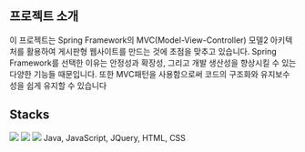 ## **프로젝트 소개**


이 프로젝트는 Spring Framework의 MVC(Model-View-Controller) 모델2 아키텍처를 활용하여 게시판형 웹사이트를 만드는 것에 초점을 맞추고 있습니다. Spring Framework를 선택한 이유는 안정성과 확장성, 그리고 개발 생산성을 향상시킬 수 있는 다양한 기능들 때문입니다. 또한 MVC패턴을 사용함으로써 코드의 구조화와 유지보수성을 쉽게 유지할 수 있습니다


## **Stacks**  
 <img src="https://img.shields.io/badge/java-007396?style=for-the-badge&logo=java&logoColor=white"> 
 <img src="https://img.shields.io/badge/javascript-F7DF1E?style=for-the-badge&logo=javascript&logoColor=black"> 
 <img src="https://img.shields.io/badge/jquery-0769AD?style=for-the-badge&logo=jquery&logoColor=white">
Java, JavaScript, JQuery, HTML, CSS
